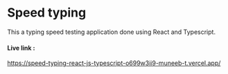 
# Speed typing

This a typing speed testing application done using React and Typescript.

####  Live link :
https://speed-typing-react-js-typescript-o699w3ii9-muneeb-t.vercel.app/

